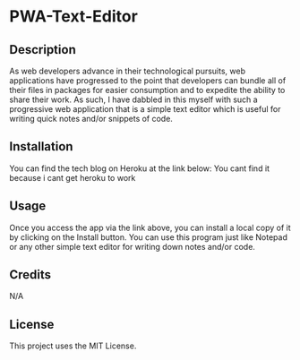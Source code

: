 # PWA-Text-Editor

## Description
As web developers advance in their technological pursuits, web applications have progressed to the point that developers can bundle all of their files in packages for easier consumption and to expedite the ability to share their work. As such, I have dabbled in this myself with such a progressive web application that is a simple text editor which is useful for writing quick notes and/or snippets of code.

## Installation
You can find the tech blog on Heroku at the link below: You cant find it because i cant get heroku to work

## Usage
Once you access the app via the link above, you can install a local copy of it by clicking on the Install button. You can use this program just like Notepad or any other simple text editor for writing down notes and/or code.

## Credits
N/A

## License
This project uses the MIT License.